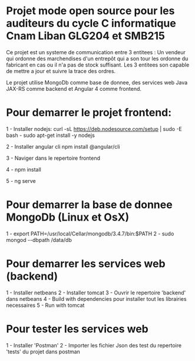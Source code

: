 # Projet mode open source pour les auditeurs du cycle C informatique Cnam Liban GLG204 et SMB215

Ce projet est un systeme de communication entre 3 entitees : Un vendeur qui ordonne des marchendises d'un entrepôt qui a son tour les ordonne du fabricant en cas ou il n'a pas de stock suffisant. Les 3 entitees son capable de mettre a jour et suivre la trace des ordres.

Le projet utilise MongoDb comme base de donnee, des services web Java JAX-RS comme backend et Angular 4 comme frontend.


# Pour demarrer le projet frontend:
1 - Installer nodejs:
	curl -sL https://deb.nodesource.com/setup | sudo -E bash -
	sudo apt-get install -y nodejs

2 - Installer angular cli
	npm install @angular/cli

3 - Naviger dans le repertoire frontend

4 - npm install

5 - ng serve

# Pour demarrer la base de donnee MongoDb (Linux et OsX)
1 - export PATH=/usr/local/Cellar/mongodb/3.4.7/bin:$PATH
2 - sudo mongod --dbpath /data/db

# Pour demarrer les services web (backend)
1 - Installer netbeans
2 - Installer tomcat
3 - Ouvrir le repertoire 'backend' dans netbeans
4 - Build with dependencies pour installer tout les librairies necessaires
5 - Run with tomcat

# Pour tester les services web
1 - Installer 'Postman'
2 - Importer les fichier Json des test du repertoire 'tests' du projet dans postman

